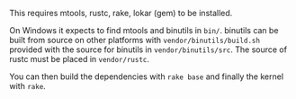 This requires mtools, rustc, rake, lokar (gem) to be installed.

On Windows it expects to find mtools and binutils in `bin/`. binutils can be built from source on other platforms with `vendor/binutils/build.sh` provided with the source for binutils in `vendor/binutils/src`.
The source of rustc must be placed in `vendor/rustc`.

You can then build the dependencies with `rake base` and finally the kernel with `rake`.
